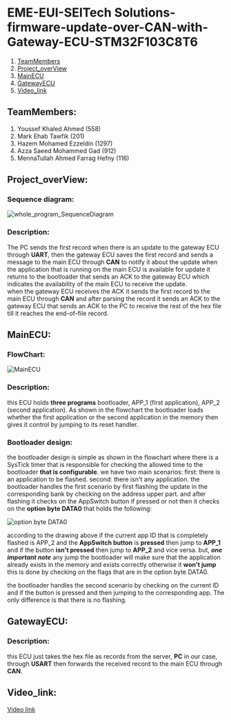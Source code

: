 # EME-EUI-SEITech Solutions-firmware-update-over-CAN-with-Gateway-ECU-STM32F103C8T6
1. [TeamMembers](#team_memebers)
2. [Project_overView](#project_over_view)
3. [MainECU](#mainECU)
4. [GatewayECU](#gatewayECU)
5. [Video_link](#video_link)

## <a name="team_memebers">**TeamMembers**</a>:
1. Youssef Khaled Ahmed (558)
2. Mark Ehab Tawfik (201)
3. Hazem Mohamed Ezzeldin (1297)
4. Azza Saeed Mohammed Gad (912)
5. MennaTullah Ahmed Farrag Hefny (116)

## <a name="project_over_view">**Project_overView**</a>:
### Sequence diagram:
![whole_program_SequenceDiagram](https://github.com/YoussefKhaledAhmed/firmware-over-CAN/assets/101673979/3b4fe281-bbbe-418d-aaae-83006fb61f52)


### Description:
The PC sends the first record when there is an update to the gateway ECU through **UART**, then the gateway ECU saves the first record and sends a message to the main ECU through **CAN** to notify it about the update when the application that is running on the main ECU is available for update it returns to the bootloader that sends an ACK to the gateway ECU which indicates the availability of the main ECU to receive the update. \
when the gateway ECU receives the ACK it sends the first record to the main ECU through **CAN** and after parsing the record it sends an ACK to the gateway ECU that sends an ACK to the PC to receive the rest of the hex file till it reaches the end-of-file record.


## <a name="mainECU">**MainECU**</a>:
### FlowChart:
![MainECU](https://github.com/YoussefKhaledAhmed/firmware-over-CAN/assets/101673979/b25c8e78-6d74-411f-ba11-43cd246e667e)

### Description:
this ECU holds **three programs** bootloader, APP_1 (first application), APP_2 (second application). As shown in the flowchart the bootloader loads whether the first application or the second application in the memory then gives it control by jumping to its reset handler.

### Bootloader design:
the bootloader design is simple as shown in the flowchart where there is a SysTick timer that is responsible for checking the allowed time to the bootloader **that is configurable**.
we have two main scenarios:
first: there is an application to be flashed.
second: there isn't any application.
the bootloader handles the first scenario by first flashing the update in the corresponding bank by checking on the address upper part. and after flashing it checks on the AppSwitch button if pressed or not then it checks on the **option byte DATA0** that holds the following:

![option byte DATA0](https://github.com/YoussefKhaledAhmed/firmware-over-CAN/assets/101673979/4500c2b1-9825-4f41-8e78-1a9d81f6f869)

according to the drawing above if the current app ID that is completely flashed is APP_2 and the **AppSwitch button** is **pressed** then jump to **APP_1** and if the button **isn't pressed** then jump to **APP_2** and vice versa.
but, ***one important note*** any jump the bootloader will make sure that the application already exists in the memory and exists correctly otherwise it **won't jump** this is done by checking on the flags that are in the option byte DATA0.

the bootloader handles the second scenario by checking on the current ID and if the button is pressed and then jumping to the corresponding app. The only difference is that there is no flashing.

## <a name="gatewayECU">**GatewayECU**</a>:
### Description:
this ECU just takes the hex file as records from the server, **PC** in our case, through **USART** then forwards the received record to the main ECU through **CAN**.


## <a name="video_link">**Video_link**</a>:
[Video link](https://youtu.be/GRoJVQK0cgg?si=4eCEZmQRkep7GVR4)
